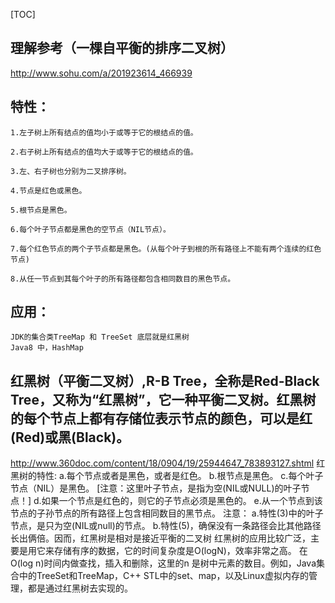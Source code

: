 [TOC]
## 理解参考（一棵自平衡的排序二叉树）
http://www.sohu.com/a/201923614_466939

## 特性：
    1.左子树上所有结点的值均小于或等于它的根结点的值。

    2.右子树上所有结点的值均大于或等于它的根结点的值。

    3.左、右子树也分别为二叉排序树。

    4.节点是红色或黑色。

    5.根节点是黑色。

    6.每个叶子节点都是黑色的空节点（NIL节点）。

    7.每个红色节点的两个子节点都是黑色。(从每个叶子到根的所有路径上不能有两个连续的红色节点)

    8.从任一节点到其每个叶子的所有路径都包含相同数目的黑色节点。


## 应用：
    JDK的集合类TreeMap 和 TreeSet 底层就是红黑树
    Java8 中，HashMap

## 红黑树（平衡二叉树）,R-B Tree，全称是Red-Black Tree，又称为“红黑树”，它一种平衡二叉树。红黑树的每个节点上都有存储位表示节点的颜色，可以是红(Red)或黑(Black)。
   
http://www.360doc.com/content/18/0904/19/25944647_783893127.shtml
   红黑树的特性:
       a.每个节点或者是黑色，或者是红色。
       b.根节点是黑色。
       c.每个叶子节点（NIL）是黑色。 [注意：这里叶子节点，是指为空(NIL或NULL)的叶子节点！]
       d.如果一个节点是红色的，则它的子节点必须是黑色的。
       e.从一个节点到该节点的子孙节点的所有路径上包含相同数目的黑节点。
   注意：
       a.特性(3)中的叶子节点，是只为空(NIL或null)的节点。
       b.特性(5)，确保没有一条路径会比其他路径长出俩倍。因而，红黑树是相对是接近平衡的二叉树
   红黑树的应用比较广泛，主要是用它来存储有序的数据，它的时间复杂度是O(logN)，效率非常之高。
   在O(log n)时间内做查找，插入和删除，这里的n 是树中元素的数目。例如，Java集合中的TreeSet和TreeMap，C++ STL中的set、map，以及Linux虚拟内存的管理，都是通过红黑树去实现的。
